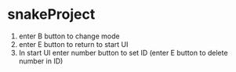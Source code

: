# snakeProject
1. enter B button to change mode
2. enter E button to return to start UI
3. In start UI enter number button to set ID (enter E button to delete number in ID)
